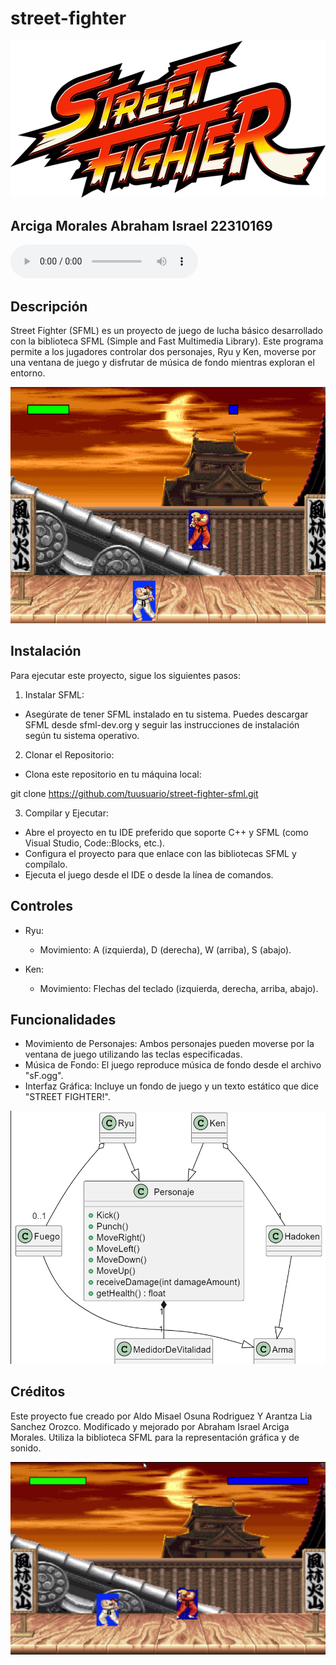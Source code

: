 # street-fighter
![alt text](image.png)

## Arciga Morales Abraham Israel 22310169

![Descargar Video](assets/images/street-f.ogg)
## Descripción
Street Fighter (SFML) es un proyecto de juego de lucha básico desarrollado con la biblioteca SFML (Simple and Fast Multimedia Library). Este programa permite a los jugadores controlar dos personajes, Ryu y Ken, moverse por una ventana de juego y disfrutar de música de fondo mientras exploran el entorno.

![alt text](<assets/images/Cap 2.png>)

## Instalación
Para ejecutar este proyecto, sigue los siguientes pasos:

1. Instalar SFML:
- Asegúrate de tener SFML instalado en tu sistema. Puedes descargar SFML desde sfml-dev.org y seguir las instrucciones de instalación según tu sistema operativo.

2. Clonar el Repositorio:
- Clona este repositorio en tu máquina local:

git clone https://github.com/tuusuario/street-fighter-sfml.git

3. Compilar y Ejecutar:
- Abre el proyecto en tu IDE preferido que soporte C++ y SFML (como Visual Studio, Code::Blocks, etc.).
- Configura el proyecto para que enlace con las bibliotecas SFML y compílalo.
- Ejecuta el juego desde el IDE o desde la línea de comandos.

## Controles
- Ryu:
    - Movimiento: A (izquierda), D (derecha), W (arriba), S (abajo).

- Ken:
    - Movimiento: Flechas del teclado (izquierda, derecha, arriba, abajo).
## Funcionalidades
- Movimiento de Personajes: Ambos personajes pueden moverse por la ventana de juego utilizando las teclas especificadas.
- Música de Fondo: El juego reproduce música de fondo desde el archivo "sF.ogg".
- Interfaz Gráfica: Incluye un fondo de juego y un texto estático que dice "STREET FIGHTER!".

![alt text](out/docs/diagrama/diagrama.png)

## Créditos
Este proyecto fue creado por Aldo Misael Osuna Rodriguez Y Arantza Lia Sanchez Orozco. Modificado y mejorado por Abraham Israel Arciga Morales. Utiliza la biblioteca SFML para la representación gráfica y de sonido.

![alt text](<assets/images/Cap 1.png>)